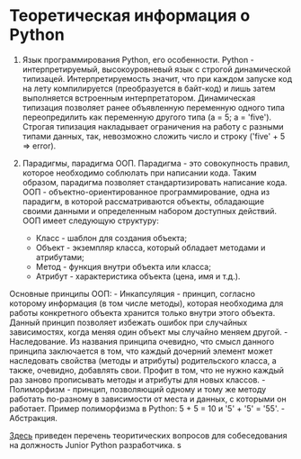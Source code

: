 # Теоретическая информация о Python
1. Язык программирования Python, его особенности. 
Python - интерпретируемый, высокоуровневый язык с строгой динамической типизацей. 
Интерпретируемость значит, что при каждом запуске код на лету компилируется (преобразуется в байт-код) и лишь затем выполняется встроенным интерпретатором. 
Динамическая типизация позволяет ранее объявленную переменную одного типа переопредилить как переменную другого типа (a = 5; a = 'five').
Строгая типизация накладывает ограничения на работу с разными типами данных, так, невозможно сложить число и строку ('five' + 5 => error).

1. Парадигмы, парадигма ООП. Парадигма - это совокупность правил, которое необходимо соблюлать при написании кода. 
Таким образом, парадигма позволяет стандартизировать написание кода.
ООП - объектно-ориентированное программирование, одна из парадигм, в которой рассматриваются объекты, обладающие своими данными и определенным набором доступных действий.
ООП имеет следующую структуру: 
	- Класс - шаблон для создания объекта; 
	- Объект - экземпляр класса, который обладает методами и атрибутами; 
	- Метод - функция внутри объекта или класса; 
	- Атрибут - характеристика объекта (цена, имя и т.д.).

Основные принципы ООП:
	- Инкапсуляция - принцип, согласно которому информация (в том числе методы), которая необходима для работы конкретного объекта хранится 
	только внутри этого объекта. Данный принцип позволяет избежать ошибок при случайных зависимостях, когда меняя один объект мы случайно меняем другой.
	- Наследование. Из названия принципа очевидно, что смысл данного принципа заключается в том, что каждый дочерний элемент может наследовать
	свойства (методы и атрибуты) родительского класса, а также, очевидно, добавлять свои. Профит в том, что не нужно каждый раз заново прописывать 
	методы и атрибуты для новых классов.
	- Полиморфизм - принцип, позволяющий одному и тому же методу работать по-разному в зависимости от места и данных, с которыми он работает. 
	Пример полиморфизма в Python: 5 + 5 = 10 и '5' + '5' = '55'.
	- Абстракция.
	

[Здесь](https://github.com/markdrrr/interview_questions_python_junior) приведен перечень теоритических вопросов для собеседования на должность Junior Python разработчика. 
s